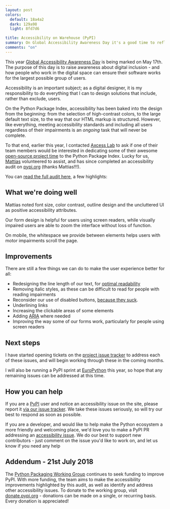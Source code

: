 ```yaml
---
layout: post
colors:
  default: 18a4a2
  dark: 129a98
  light: 8fd7d6

title: Accessibility on Warehouse (PyPI)
summary: On Global Accessibility Awareness Day it's a good time to reflect on how we approach accessibility on the Python Package Index.
comments: "on"
---
```


This year [Global Accessibility Awareness Day](http://globalaccessibilityawarenessday.org/) is being marked on May 17th. The purpose of this day is to raise awareness about digital inclusion - and how people who work in the digital space can ensure their software works for the largest possible group of users.

Accessibility is an important subject; as a digital designer, it is my responsibility to do everything that I can to design solutions that include, rather than exclude, users.

On the Python Package Index, accessibility has been baked into the design from the beginning: from the selection of high-contrast colors, to the large default text size, to the way that our HTML markup is structured. However, like everything, meeting accessibility standards and including all users regardless of their impairments is an _ongoing_ task that will never be complete.

To that end, earlier this year, I contacted [Axcess Lab](http://axesslab.com/) to ask if one of their team members would be interested in dedicating some of their awesome [open-source project time](https://axesslab.com/paying-open-source/) to the Python Package Index. Lucky for us, [Mattias](https://github.com/JazzBrotha) volunteered to assist, and has since completed an accessibility audit on [pypi.org](https://pypi.org) (thanks Mattias!!!).

You can [read the full audit here](https://drive.google.com/file/d/0B523GRwFhk7BMDNZUnJVQzJXZ1RpdjFfb1l0a3NMRnprX0Jr/view?usp=sharing), a few highlights:

## What we're doing well

Mattias noted font size, color contrast, outline design and the uncluttered UI as positive accessibility attributes.

Our form design is helpful for users using screen readers, while visually impaired users are able to zoom the interface without loss of function.

On mobile, the whitespace we provide between elements helps users with motor impairments scroll the page.

## Improvements

There are still a few things we can do to make the user experience better for all:

- Redesigning the line length of our text, for [optimal readability](https://baymard.com/blog/line-length-readability)
- Removing italic styles, as these can be difficult to read for people with reading impairments
- Reconsider our use of disabled buttons, [because they suck](https://axesslab.com/disabled-buttons-suck/).
- Underlining links
- Increasing the clickable areas of some elements
- Adding [ARIA](https://developer.mozilla.org/en-US/docs/Web/Accessibility/ARIA) where needed
- Improving the way some of our forms work, particularly for people using screen readers

## Next steps

I have started opening tickets on the [project issue tracker](https://github.com/pypa/warehouse/issues?q=is%3Aopen+is%3Aissue+label%3Aaccessibility) to address each of these issues, and will begin working through these in the coming months.

I will also be running a PyPI sprint at [EuroPython](https://ep2018.europython.eu/en/) this year, so hope that any remaining issues can be addressed at this time.

## How you can help

If you are a [PyPI](https://pypi.org) user and notice an accessibility issue on the site, please report it [via our issue tracker](https://github.com/pypa/warehouse/issues/new). We take these issues seriously, so will try our best to respond as soon as possible.

If you are a developer, and would like to help make the Python ecosystem a more friendly and welcoming place, we'd love you to make a PyPI PR addressing an [accessibility issue](https://github.com/pypa/warehouse/issues?q=is%3Aopen+is%3Aissue+label%3Aaccessibility). We do our best to support new contributors - just comment on the issue you'd like to work on, and let us know if you need any help

## Addendum - 21st July 2018

The [Python Packaging Working Group](https://wiki.python.org/psf/PackagingWG/Charter) continues to seek funding to improve PyPI. With more funding, the team aims to make the accessibility improvements highlighted by this audit, as well as identify and address other accessibility issues. To donate to the working group, visit [donate.pypi.org](http://donate.pypi.org/) - donations can be made on a single, or recurring basis. Every donation is appreciated!
